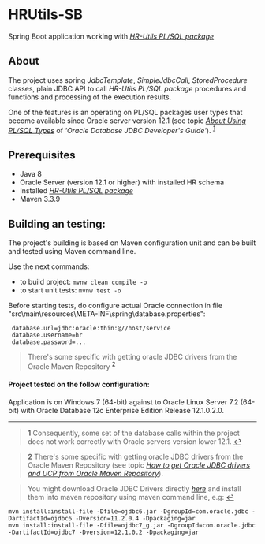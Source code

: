 # HRUtils-SB
Spring Boot application working with [*HR-Utils PL/SQL package*](https://github.com/victorkryz/HR-Utils)

## About
The project uses spring *JdbcTemplate*, *SimpleJdbcCall*, *StoredProcedure* classes, plain JDBC API
to call *HR-Utils PL/SQL package* procedures and functions and processing of the execution results.

One of the features is an operating on PL/SQL packages user types that become available since
Oracle server version 12.1 (see topic [*About Using PL/SQL Types*](http://docs.oracle.com/database/122/JJDBC/JDBC-reference-information.htm#GUID-E77C2AE8-E22B-48BF-A4CB-010CBC8FE7C2) 
of *'Oracle Database JDBC Developer's Guide'*). <sup id="a1">[1](#f1)</sup>


## Prerequisites
- Java 8
- Oracle Server (version 12.1 or higher) with installed HR schema
- Installed  [*HR-Utils PL/SQL package*](https://github.com/victorkryz/HR-Utils)
- Maven 3.3.9 


## Building an testing:
The project's building is based on Maven configuration unit and can be built
and tested using Maven command line.

Use the next commands:

- to build project: `mvnw clean compile -o`
- to start unit tests: `mvnw test -o`

Before starting tests, do configure actual Oracle connection in file "src\main\resources\META-INF\spring\database.properties":

```properties
 database.url=jdbc:oracle:thin:@//host/service
 database.username=hr
 database.password=...
 ```

> There's some specific with getting oracle JDBC drivers from the Oracle Maven Repository 
<sup id="a2">[2](#f1)</sup>



#### Project tested on the follow configuration:

Application is on Windows 7 (64-bit) against to Oracle Linux Server 7.2 (64-bit) with
Oracle Database 12c Enterprise Edition Release 12.1.0.2.0.




---
><b id="f1">1</b> Consequently, some set of the database calls within the project does not work correctly with Oracle servers version lower 12.1. [↩](#a1)


><b id="f2">2</b> There's some specific with getting oracle JDBC drivers from the Oracle Maven Repository
>(see topic [*How to get Oracle JDBC drivers and UCP from Oracle Maven Repository*](https://blogs.oracle.com/dev2dev/entry/how_to_get_oracle_jdbc)).

> You might download Oracle JDBC Drivers directly [*here*](http://www.oracle.com/technetwork/database/features/jdbc/jdbc-drivers-12c-download-1958347.html) and install them into maven repository using maven command line, e.g: [↩](#a2)

    mvn install:install-file -Dfile=ojdbc6.jar -DgroupId=com.oracle.jdbc -DartifactId=ojdbc6 -Dversion=11.2.0.4 -Dpackaging=jar
    mvn install:install-file -Dfile=ojdbc7_g.jar -DgroupId=com.oracle.jdbc -DartifactId=ojdbc7 -Dversion=12.1.0.2 -Dpackaging=jar 

